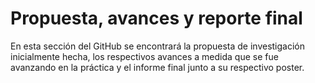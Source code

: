 # Propuesta, avances y reporte final

En esta sección del GitHub se encontrará la propuesta de investigación inicialmente hecha, los respectivos avances a medida que se fue avanzando en la práctica y el informe final junto a su respectivo poster.
